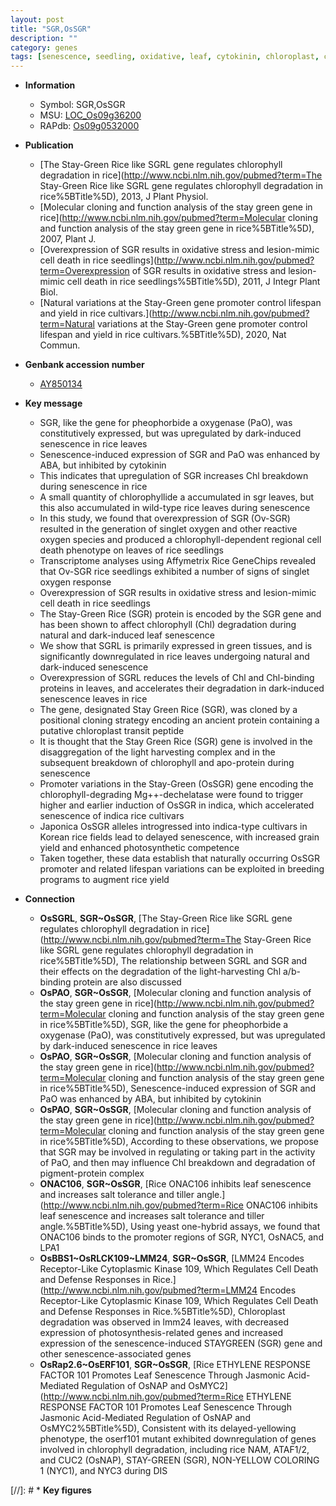 ```yaml
---
layout: post
title: "SGR,OsSGR"
description: ""
category: genes
tags: [senescence, seedling, oxidative, leaf, cytokinin, chloroplast, cell death, grain, grain yield, yield, breeding]
---
```


* **Information**  
    + Symbol: SGR,OsSGR  
    + MSU: [LOC_Os09g36200](http://rice.plantbiology.msu.edu/cgi-bin/ORF_infopage.cgi?orf=LOC_Os09g36200)  
    + RAPdb: [Os09g0532000](http://rapdb.dna.affrc.go.jp/viewer/gbrowse_details/irgsp1?name=Os09g0532000)  

* **Publication**  
    + [The Stay-Green Rice like SGRL gene regulates chlorophyll degradation in rice](http://www.ncbi.nlm.nih.gov/pubmed?term=The Stay-Green Rice like SGRL gene regulates chlorophyll degradation in rice%5BTitle%5D), 2013, J Plant Physiol.
    + [Molecular cloning and function analysis of the stay green gene in rice](http://www.ncbi.nlm.nih.gov/pubmed?term=Molecular cloning and function analysis of the stay green gene in rice%5BTitle%5D), 2007, Plant J.
    + [Overexpression of SGR results in oxidative stress and lesion-mimic cell death in rice seedlings](http://www.ncbi.nlm.nih.gov/pubmed?term=Overexpression of SGR results in oxidative stress and lesion-mimic cell death in rice seedlings%5BTitle%5D), 2011, J Integr Plant Biol.
    + [Natural variations at the Stay-Green gene promoter control lifespan and yield in rice cultivars.](http://www.ncbi.nlm.nih.gov/pubmed?term=Natural variations at the Stay-Green gene promoter control lifespan and yield in rice cultivars.%5BTitle%5D), 2020, Nat Commun.

* **Genbank accession number**  
    + [AY850134](http://www.ncbi.nlm.nih.gov/nuccore/AY850134)

* **Key message**  
    + SGR, like the gene for pheophorbide a oxygenase (PaO), was constitutively expressed, but was upregulated by dark-induced senescence in rice leaves
    + Senescence-induced expression of SGR and PaO was enhanced by ABA, but inhibited by cytokinin
    + This indicates that upregulation of SGR increases Chl breakdown during senescence in rice
    + A small quantity of chlorophyllide a accumulated in sgr leaves, but this also accumulated in wild-type rice leaves during senescence
    + In this study, we found that overexpression of SGR (Ov-SGR) resulted in the generation of singlet oxygen and other reactive oxygen species and produced a chlorophyll-dependent regional cell death phenotype on leaves of rice seedlings
    + Transcriptome analyses using Affymetrix Rice GeneChips revealed that Ov-SGR rice seedlings exhibited a number of signs of singlet oxygen response
    + Overexpression of SGR results in oxidative stress and lesion-mimic cell death in rice seedlings
    + The Stay-Green Rice (SGR) protein is encoded by the SGR gene and has been shown to affect chlorophyll (Chl) degradation during natural and dark-induced leaf senescence
    + We show that SGRL is primarily expressed in green tissues, and is significantly downregulated in rice leaves undergoing natural and dark-induced senescence
    + Overexpression of SGRL reduces the levels of Chl and Chl-binding proteins in leaves, and accelerates their degradation in dark-induced senescence leaves in rice
    + The gene, designated Stay Green Rice (SGR), was cloned by a positional cloning strategy encoding an ancient protein containing a putative chloroplast transit peptide
    + It is thought that the Stay Green Rice (SGR) gene is involved in the disaggregation of the light harvesting complex and in the subsequent breakdown of chlorophyll and apo-protein during senescence
    + Promoter variations in the Stay-Green (OsSGR) gene encoding the chlorophyll-degrading Mg++-dechelatase were found to trigger higher and earlier induction of OsSGR in indica, which accelerated senescence of indica rice cultivars
    + Japonica OsSGR alleles introgressed into indica-type cultivars in Korean rice fields lead to delayed senescence, with increased grain yield and enhanced photosynthetic competence
    + Taken together, these data establish that naturally occurring OsSGR promoter and related lifespan variations can be exploited in breeding programs to augment rice yield

* **Connection**  
    + __OsSGRL__, __SGR~OsSGR__, [The Stay-Green Rice like SGRL gene regulates chlorophyll degradation in rice](http://www.ncbi.nlm.nih.gov/pubmed?term=The Stay-Green Rice like SGRL gene regulates chlorophyll degradation in rice%5BTitle%5D), The relationship between SGRL and SGR and their effects on the degradation of the light-harvesting Chl a/b-binding protein are also discussed
    + __OsPAO__, __SGR~OsSGR__, [Molecular cloning and function analysis of the stay green gene in rice](http://www.ncbi.nlm.nih.gov/pubmed?term=Molecular cloning and function analysis of the stay green gene in rice%5BTitle%5D), SGR, like the gene for pheophorbide a oxygenase (PaO), was constitutively expressed, but was upregulated by dark-induced senescence in rice leaves
    + __OsPAO__, __SGR~OsSGR__, [Molecular cloning and function analysis of the stay green gene in rice](http://www.ncbi.nlm.nih.gov/pubmed?term=Molecular cloning and function analysis of the stay green gene in rice%5BTitle%5D), Senescence-induced expression of SGR and PaO was enhanced by ABA, but inhibited by cytokinin
    + __OsPAO__, __SGR~OsSGR__, [Molecular cloning and function analysis of the stay green gene in rice](http://www.ncbi.nlm.nih.gov/pubmed?term=Molecular cloning and function analysis of the stay green gene in rice%5BTitle%5D), According to these observations, we propose that SGR may be involved in regulating or taking part in the activity of PaO, and then may influence Chl breakdown and degradation of pigment-protein complex
    + __ONAC106__, __SGR~OsSGR__, [Rice ONAC106 inhibits leaf senescence and increases salt tolerance and tiller angle.](http://www.ncbi.nlm.nih.gov/pubmed?term=Rice ONAC106 inhibits leaf senescence and increases salt tolerance and tiller angle.%5BTitle%5D), Using yeast one-hybrid assays, we found that ONAC106 binds to the promoter regions of SGR, NYC1, OsNAC5, and LPA1
    + __OsBBS1~OsRLCK109~LMM24__, __SGR~OsSGR__, [LMM24 Encodes Receptor-Like Cytoplasmic Kinase 109, Which Regulates Cell Death and Defense Responses in Rice.](http://www.ncbi.nlm.nih.gov/pubmed?term=LMM24 Encodes Receptor-Like Cytoplasmic Kinase 109, Which Regulates Cell Death and Defense Responses in Rice.%5BTitle%5D),  Chloroplast degradation was observed in lmm24 leaves, with decreased expression of photosynthesis-related genes and increased expression of the senescence-induced STAYGREEN (SGR) gene and other senescence-associated genes
    + __OsRap2.6~OsERF101__, __SGR~OsSGR__, [Rice ETHYLENE RESPONSE FACTOR 101 Promotes Leaf Senescence Through Jasmonic Acid-Mediated Regulation of OsNAP and OsMYC2](http://www.ncbi.nlm.nih.gov/pubmed?term=Rice ETHYLENE RESPONSE FACTOR 101 Promotes Leaf Senescence Through Jasmonic Acid-Mediated Regulation of OsNAP and OsMYC2%5BTitle%5D),  Consistent with its delayed-yellowing phenotype, the oserf101 mutant exhibited downregulation of genes involved in chlorophyll degradation, including rice NAM, ATAF1/2, and CUC2 (OsNAP), STAY-GREEN (SGR), NON-YELLOW COLORING 1 (NYC1), and NYC3 during DIS

[//]: # * **Key figures**  


